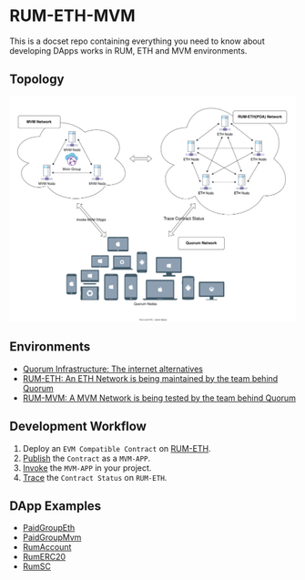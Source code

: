 # RUM-ETH-MVM

This is a docset repo containing everything you need to know about developing DApps works in RUM, ETH and MVM environments.

## Topology

![Topology](/assets/Topology.svg) <!-- https://app.diagrams.net/#HPress-One%2Frum-eth-mvm%2Fmain%2FTopology.drawio -->

## Environments

- [Quorum Infrastructure: The internet alternatives](https://github.com/rumsystem/quorum)
- [RUM-ETH: An ETH Network is being maintained by the team behind Quorum](RUM-ETH.md)
- [RUM-MVM: A MVM Network is being tested by the team behind Quorum](RUM-MVM.md)

## Development Workflow

1. Deploy an `EVM Compatible Contract` on [RUM-ETH](RUM-ETH.md).
1. [Publish](RUM-MVM.md) the `Contract` as a `MVM-APP`.
1. [Invoke](RUM-MVM.md) the `MVM-APP` in your project.
1. [Trace](RUM-ETH.md) the `Contract Status` on `RUM-ETH`.

## DApp Examples

- [PaidGroupEth](https://github.com/Press-One/rum-eth-mvm/tree/main/dapps/paid-group-eth)
- [PaidGroupMvm](https://github.com/Press-One/rum-eth-mvm/tree/main/dapps/paid-group-mvm)
- [RumAccount](https://github.com/Press-One/rum-eth-mvm/tree/main/dapps/RumAccount)
- [RumERC20](https://github.com/Press-One/rum-eth-mvm/tree/main/dapps/RumERC20)
- [RumSC](https://github.com/Press-One/rum-eth-mvm/tree/main/dapps/RumSC)

